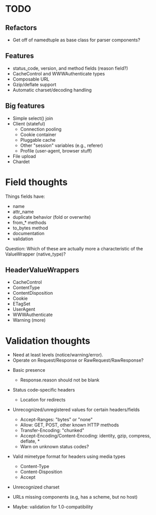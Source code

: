 # TODO

## Refactors

- Get off of namedtuple as base class for parser components?

## Features

- status_code, version, and method fields (reason field?)
- CacheControl and WWWAuthenticate types
- Composable URL
- Gzip/deflate support
- Automatic charset/decoding handling

## Big features

- Simple select() join
- Client (stateful)
  - Connection pooling
  - Cookie container
  - Pluggable cache
  - Other "session" variables (e.g., referer)
  - Profile (user-agent, browser stuff)
- File upload
- Chardet


# Field thoughts

Things fields have:

* name
* attr_name
* duplicate behavior (fold or overwrite)
* from_* methods
* to_bytes method
* documentation
* validation

Question: Which of these are actually more a characteristic of the ValueWrapper (native_type)?

## HeaderValueWrappers

- CacheControl
- ContentType
- ContentDisposition
- Cookie
- ETagSet
- UserAgent
- WWWAuthenticate
- Warning
(more)


# Validation thoughts

- Need at least levels (notice/warning/error).
- Operate on Request/Response or RawRequest/RawResponse?

* Basic presence
  * Response.reason should not be blank
* Status code-specific headers
  * Location for redirects
* Unrecognized/unregistered values for certain headers/fields
  * Accept-Ranges: "bytes" or "none"
  * Allow: GET, POST, other known HTTP methods
  * Transfer-Encoding: "chunked"
  * Accept-Encoding/Content-Encoding: identity, gzip, compress, deflate, *
  * Warn on unknown status codes?
* Valid mimetype format for headers using media types
  * Content-Type
  * Content-Disposition
  * Accept
* Unrecognized charset
* URLs missing components (e.g, has a scheme, but no host)

* Maybe: validation for 1.0-compatibility
